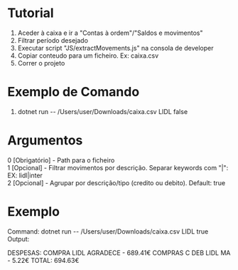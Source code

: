 # Tutorial

1. Aceder à caixa e ir a "Contas à ordem"/"Saldos e movimentos"
2. Filtrar período desejado
3. Executar script "JS/extractMovements.js" na consola de developer
4. Copiar conteudo para um ficheiro. Ex: caixa.csv
5. Correr o projeto

# Exemplo de Comando

1. dotnet run -- /Users/user/Downloads/caixa.csv LIDL false

# Argumentos

0 [Obrigatório] - Path para o ficheiro<br />
1 [Opcional] - Filtrar movimentos por descrição. Separar keywords com "|": EX: lidl|inter<br />
2 [Opcional] - Agrupar por descrição/tipo (credito ou debito). Default: true<br />

# Exemplo

Command: dotnet run -- /Users/user/Downloads/caixa.csv LIDL true
Output: <br/>

DESPESAS:
COMPRA LIDL AGRADECE - 689.41€
COMPRAS C DEB LIDL MA - 5.22€
TOTAL: 694.63€